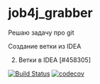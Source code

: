 # job4j_grabber
Решаю задачу про git

Создание ветки из IDEA

2. Ветки в IDEA [#458305]

[![Build Status](https://travis-ci.org/xocer/job4j_grabber.svg?branch=master)](https://travis-ci.org/xocer/job4j_grabber)
[![codecov](https://codecov.io/gh/xocer/job4j_grabber/branch/master/graph/badge.svg?token=95J5PDE9LO)](https://codecov.io/gh/xocer/job4j_grabber)